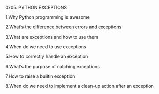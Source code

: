 0x05. PYTHON EXCEPTIONS

1.Why Python programming is awesome

2.What’s the difference between errors and exceptions

3.What are exceptions and how to use them

4.When do we need to use exceptions

5.How to correctly handle an exception

6.What’s the purpose of catching exceptions

7.How to raise a builtin exception

8.When do we need to implement a clean-up action after an exception
